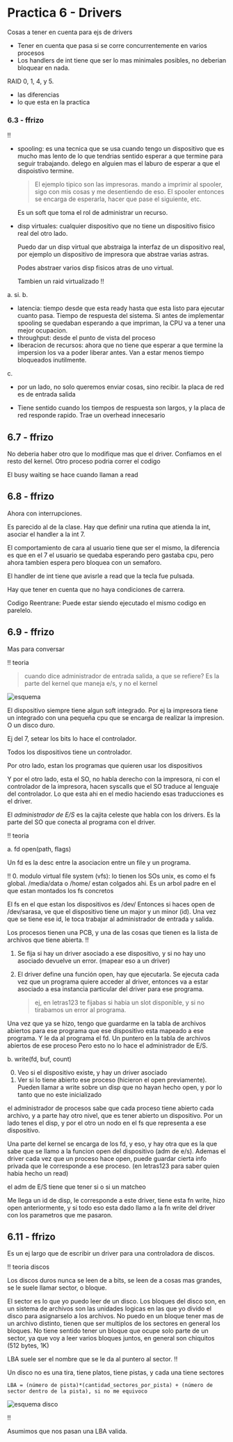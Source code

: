# Practica 6 - Drivers

Cosas a tener en cuenta para ejs de drivers

- Tener en cuenta que pasa si se corre concurrentemente en varios procesos
- Los handlers de int tiene que ser lo mas minimales posibles, no deberian
  bloquear en nada.

RAID 0, 1, 4, y 5.

- las diferencias
- lo que esta en la practica

### 6.3 - ffrizo

!!
- spooling: es una tecnica que se usa cuando tengo un dispositivo que es mucho
  mas lento de lo que tendrias sentido esperar a que termine para seguir
  trabajando. delego en alguien mas el laburo de esperar a que el dispoistivo
  termine.

  > El ejemplo tipico son las impresoras.
  > mando a imprimir al spooler, sigo con mis cosas y me desentiendo de eso. El
  > spooler entonces se encarga de esperarla, hacer que pase el siguiente, etc.

  Es un soft que toma el rol de administrar un recurso.


- disp virtuales: cualquier dispositivo que no tiene un dispositivo fisico real
  del otro lado.

  Puedo dar un disp virtual que abstraiga la interfaz de un dispositivo real,
  por ejemplo un dispositivo de impresora que abstrae varias astras.

  Podes abstraer varios disp fisicos atras de uno virtual.
  
  Tambien un raid virtualizado
!!

a. si.
b.

- latencia: tiempo desde que esta ready hasta que esta listo para ejecutar
  cuanto pasa. Tiempo de respuesta del sistema.
  Si antes de implementar spooling se quedaban esperando a que impriman, la CPU
  va a tener una mejor ocupacion.
- throughput: desde el punto de vista del proceso
- liberacion de recursos: ahora que no tiene que esperar a que termine la
  impersion los va a poder liberar antes. Van a estar menos tiempo bloqueados
  inutilmente.

c.

- por un lado, no solo queremos enviar cosas, sino recibir. la placa de red es
  de entrada salida

- Tiene sentido cuando los tiempos de respuesta son largos, y la placa de red
  responde rapido. Trae un overhead innecesario


## 6.7 - ffrizo

No deberia haber otro que lo modifique mas que el driver. Confiamos en el resto
del kernel. Otro proceso podria correr el codigo

El busy waiting se hace cuando llaman a read

## 6.8 - ffrizo

Ahora con interrupciones.

Es parecido al de la clase. Hay que definir una rutina que atienda la int,
asociar el handler a la int 7.

El comportamiento de cara al usuario tiene que ser el mismo, la diferencia es
que en el 7 el usuario se quedaba esperando pero gastaba cpu, pero ahora tambien
espera pero bloquea con un semaforo.

El handler de int tiene que avisrle a read que la tecla fue pulsada.

Hay que tener en cuenta que no haya condiciones de carrera.

Codigo Reentrane: Puede estar siendo ejecutado el mismo codigo en parelelo.

## 6.9 - ffrizo

Mas para conversar

!! teoria

> cuando dice administrador de entrada salida, a que se refiere?
Es la parte del kernel que maneja e/s, y no el kernel

![esquema](img/drivers.png)

El dispositivo siempre tiene algun soft integrado.
Por ej la impresora tiene un integrado con una pequeña cpu que se encarga de
realizar la impresion.
O un disco duro.

Ej del 7, setear los bits lo hace el controlador.

Todos los dispositivos tiene un controlador.

Por otro lado, estan los programas que quieren usar los dispositivos

Y por el otro lado, esta el SO, no habla derecho con la impresora, ni con el
controlador de la impresora, hacen syscalls que el SO traduce al lenguaje del
controlador. Lo que esta ahi en el medio haciendo esas traducciones es el driver.

El *administrador de E/S* es la cajita celeste que habla con los drivers.
Es la parte del SO que conecta al programa con el driver.

!! teoria

a. fd open(path, flags)

Un fd es la desc entre la asociacion entre un file y un programa.

!!
0. modulo virtual file system (vfs): lo tienen los SOs unix, es como el fs
global. /media/data o /home/ estan colgados ahi.
Es un arbol padre en el que estan montados los fs concretos

El fs en el que estan los dispositivos es /dev/
Entonces si haces open de /dev/sarasa, ve que el dispositivo tiene un major y un
minor (id). Una vez que se tiene ese id, le toca trabajar al administrador de
entrada y salida.

Los procesos tienen una PCB, y una de las cosas que tienen es la lista de
archivos que tiene abierta.
!!

1. Se fija si hay un driver asociado a ese dispositivo, y si no hay uno asociado
   devuelve un error. (mapear eso a un driver)

2. El driver define una función open, hay que ejecutarla.
   Se ejecuta cada vez que un programa quiere acceder al driver, entonces
   va a estar asociado a esa instancia particular del driver para ese programa.

   > ej, en letras123 te fijabas si habia un slot disponible, y si no tirabamos
   > un error al programa.

Una vez que ya se hizo, tengo que guardarme en la tabla de archivos abiertos
para ese programa que ese dispositivo esta mapeado a ese programa. Y le da
al programa el fd. Un puntero en la tabla de archivos abiertos de ese proceso
Pero esto no lo hace el administrador de E/S.

b. write(fd, buf, count)

0. Veo si el dispositivo existe, y hay un driver asociado
1. Ver si lo tiene abierto ese proceso (hicieron el open previamente). 
   Pueden llamar a write sobre un disp que no hayan hecho open, 
   y por lo tanto que no este inicializado

el administrador de procesos sabe que cada proceso tiene abierto cada archivo, y
a parte hay otro nivel, que es tener abierto un dispositivo. Por un lado tenes
el disp, y por el otro un nodo en el fs que representa a ese dispositivo.

Una parte del kernel se encarga de los fd, y eso, y hay otra que es la que sabe
que se llamo a la funcion open del dispositivo (adm de e/s). Ademas el driver
cada vez que un proceso hace open, puede guardar cierta info privada que le
corresponde a ese proceso. (en letras123 para saber quien habia hecho un read)

el adm de E/S tiene que tener si o si un matcheo

Me llega un id de disp, le corresponde a este driver, tiene esta fn write, hizo
open anteriormente, y si todo eso esta dado llamo a la fn write del driver con
los parametros que me pasaron.

## 6.11 - ffrizo

Es un ej largo que de escribir un driver para una controladora de discos.

!! teoria discos

Los discos duros nunca se leen de a bits, se leen de a cosas mas grandes, se le
suele llamar sector, o bloque.

El sector es lo que yo puedo leer de un disco.
Los bloques del disco son, en un sistema de archivos son las unidades logicas en
las que yo divido el disco para asignarselo a los archivos.
No puedo en un bloque tener mas de un archivo distinto, tienen que ser multiplos
de los sectores en general los bloques.
No tiene sentido tener un bloque que ocupe solo parte de un sector, ya que voy a
leer varios bloques juntos, en general son chiquitos (512 bytes, 1K)

LBA suele ser el nombre que se le da al puntero al sector.
!!

Un disco no es una tira, tiene platos, tiene pistas, y cada una tiene sectores

    LBA = (número de pista)*(cantidad_sectores_por_pista) + (número de sector dentro de la pista), si no me equivoco

![esquema disco](img/Chs-lba.png)

!!

Asumimos que nos pasan una LBA valida.
